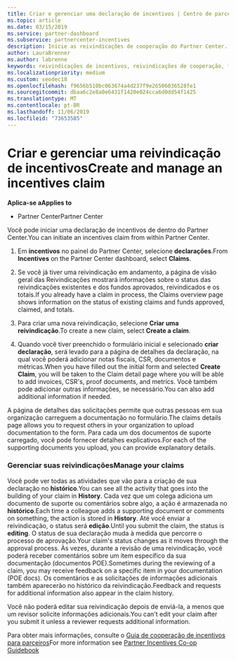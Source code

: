 ```yaml
---
title: Criar e gerenciar uma declaração de incentivos | Centro de parceiros
ms.topic: article
ms.date: 03/15/2019
ms.service: partner-dashboard
ms.subservice: partnercenter-incentives
description: Inicie as reivindicações de cooperação do Partner Center. Você pode ver todas as atividades da sua reivindicação no Histórico.
author: LauraBrenner
ms.author: labrenne
keywords: reivindicações de incentivos, reivindicações de cooperação, fundos de cooperação
ms.localizationpriority: medium
ms.custom: seodec18
ms.openlocfilehash: f9656b510bc063674a4d237f9e26506036528fe1
ms.sourcegitcommit: dbaa6c2e8a0e6431f1420e024cca6d0dd54f1425
ms.translationtype: MT
ms.contentlocale: pt-BR
ms.lasthandoff: 11/06/2019
ms.locfileid: "73653585"
---
```

# <a name="create-and-manage-an-incentives-claim"></a><span data-ttu-id="3a488-105">Criar e gerenciar uma reivindicação de incentivos</span><span class="sxs-lookup"><span data-stu-id="3a488-105">Create and manage an incentives claim</span></span>

<span data-ttu-id="3a488-106">**Aplica-se a**</span><span class="sxs-lookup"><span data-stu-id="3a488-106">**Applies to**</span></span>
- <span data-ttu-id="3a488-107">Partner Center</span><span class="sxs-lookup"><span data-stu-id="3a488-107">Partner Center</span></span>

<span data-ttu-id="3a488-108">Você pode iniciar uma declaração de incentivos de dentro do Partner Center.</span><span class="sxs-lookup"><span data-stu-id="3a488-108">You can initiate an incentives claim from within Partner Center.</span></span> 

1. <span data-ttu-id="3a488-109">Em **incentivos** no painel do Partner Center, selecione **declarações**.</span><span class="sxs-lookup"><span data-stu-id="3a488-109">From **Incentives** on the Partner Center dashboard, select **Claims**.</span></span>

2.  <span data-ttu-id="3a488-110">Se você já tiver uma reivindicação em andamento, a página de visão geral das Reivindicações mostrará informações sobre o status das reivindicações existentes e dos fundos aprovados, reivindicados e os totais.</span><span class="sxs-lookup"><span data-stu-id="3a488-110">If you already have a claim in process, the Claims overview page shows information on the status of existing claims and funds approved, claimed, and totals.</span></span>

3.  <span data-ttu-id="3a488-111">Para criar uma nova reivindicação, selecione **Criar uma reivindicação**.</span><span class="sxs-lookup"><span data-stu-id="3a488-111">To create a new claim, select **Create a claim**.</span></span>

4.  <span data-ttu-id="3a488-112">Quando você tiver preenchido o formulário inicial e selecionado **criar declaração**, será levado para a página de detalhes da declaração, na qual você poderá adicionar notas fiscais, CSR, documentos e métricas.</span><span class="sxs-lookup"><span data-stu-id="3a488-112">When you have filled out the initial form and selected **Create Claim**, you will be taken to the Claim detail page where you will be able to add invoices, CSR's, proof documents, and metrics.</span></span> <span data-ttu-id="3a488-113">Você também pode adicionar outras informações, se necessário.</span><span class="sxs-lookup"><span data-stu-id="3a488-113">You can also add additional information if needed.</span></span>

<span data-ttu-id="3a488-114">A página de detalhes das solicitações permite que outras pessoas em sua organização carreguem a documentação no formulário.</span><span class="sxs-lookup"><span data-stu-id="3a488-114">The claims details page allows you to request others in your organization to upload documentation to the form.</span></span> <span data-ttu-id="3a488-115">Para cada um dos documentos de suporte carregado, você pode fornecer detalhes explicativos.</span><span class="sxs-lookup"><span data-stu-id="3a488-115">For each of the supporting documents you upload, you can provide explanatory details.</span></span> 

### <a name="manage-your-claims"></a><span data-ttu-id="3a488-116">Gerenciar suas reivindicações</span><span class="sxs-lookup"><span data-stu-id="3a488-116">Manage your claims</span></span>

<span data-ttu-id="3a488-117">Você pode ver todas as atividades que vão para a criação de sua declaração no **histórico**.</span><span class="sxs-lookup"><span data-stu-id="3a488-117">You can see all the activity that goes into the building of your claim in **History**.</span></span> <span data-ttu-id="3a488-118">Cada vez que um colega adiciona um documento de suporte ou comentários sobre algo, a ação é armazenada no **histórico**.</span><span class="sxs-lookup"><span data-stu-id="3a488-118">Each time a colleague adds a supporting document or comments on something, the action is stored in **History**.</span></span> <span data-ttu-id="3a488-119">Até você enviar a reivindicação, o status será **edição**.</span><span class="sxs-lookup"><span data-stu-id="3a488-119">Until you submit the claim, the status is **editing**.</span></span> <span data-ttu-id="3a488-120">O status de sua declaração muda à medida que percorre o processo de aprovação.</span><span class="sxs-lookup"><span data-stu-id="3a488-120">Your claim's status changes as it moves through the approval process.</span></span> <span data-ttu-id="3a488-121">Às vezes, durante a revisão de uma reivindicação, você poderá receber comentários sobre um item específico da sua documentação (documentos POE).</span><span class="sxs-lookup"><span data-stu-id="3a488-121">Sometimes during the reviewing of a claim, you may receive feedback on a specific item in your documentation (POE docs).</span></span> <span data-ttu-id="3a488-122">Os comentários e as solicitações de informações adicionais também aparecerão no histórico da reivindicação.</span><span class="sxs-lookup"><span data-stu-id="3a488-122">Feedback and requests for additional information also appear in the claim history.</span></span> 

<span data-ttu-id="3a488-123">Você não poderá editar sua reivindicação depois de enviá-la, a menos que um revisor solicite informações adicionais.</span><span class="sxs-lookup"><span data-stu-id="3a488-123">You can't edit your claim after you submit it unless a reviewer requests additional information.</span></span>

<span data-ttu-id="3a488-124">Para obter mais informações, consulte o [Guia de cooperação de incentivos para parceiros](https://assets.microsoft.com/coop-guidebook.pdf)</span><span class="sxs-lookup"><span data-stu-id="3a488-124">For more information see [Partner Incentives Co-op Guidebook](https://assets.microsoft.com/coop-guidebook.pdf)</span></span>
